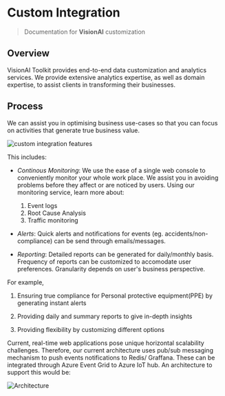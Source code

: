 # Custom Integration

> Documentation for **VisionAI** customization

## Overview

VisionAI Toolkit provides end-to-end data customization and analytics services. We provide extensive analytics expertise, as well as domain expertise, to assist clients in transforming their businesses.

## Process

We can assist you in optimising business use-cases so that you can focus on activities that generate true business value. 

![custom integration features](https://visionai.azureedge.net/docs-images/docs-visionify-version1.0-23March23/custom-features.PNG) 

This includes:

- *Continous Monitoring*:
We use the ease of a single web console to conveniently monitor your whole work place. We assist you in avoiding problems before they affect or are noticed by users. Using our monitoring service, learn more about:

    1. Event logs
    2. Root Cause Analysis
    3. Traffic monitoring

- *Alerts*:
Quick alerts and notifications for events (eg. accidents/non-compliance) can be send through emails/messages.


- *Reporting*:
Detailed reports can be generated for daily/monthly basis. Frequency of reports can be customized to accomodate user preferences.
Granularity depends on user's business perspective.

For example, 

1. Ensuring true compliance for Personal protective equipment(PPE) by generating instant alerts

2. Providing daily and summary reports to give in-depth insights

3. Providing flexibility by customizing different options 

Current, real-time web applications pose unique horizontal scalability challenges. 
Therefore, our current architecture uses pub/sub messaging mechanism to push events notifications to Redis/ Graffana. These can be integrated through Azure Event Grid to Azure IoT hub. An architecture to support this would be:

![Architecture](https://visionai.azureedge.net/docs-images/docs-visionify-version1.0-23March23/architecture-custom.png)